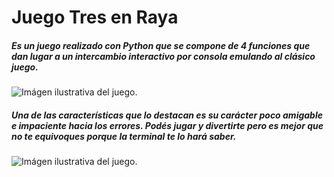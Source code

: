 # Juego Tres en Raya

##### Es un juego realizado con Python que se compone de 4 funciones que dan lugar a un intercambio interactivo por consola emulando al clásico juego.  
  
  
![Imágen ilustrativa del juego.](./Imágenes/4.png)  

##### Una de las características que lo destacan es su carácter poco amigable e impaciente hacia los errores. Podés jugar y divertirte pero es mejor que no te equivoques porque la terminal te lo hará saber.  

![Imágen ilustrativa del juego.](./Imágenes/6.png)  

